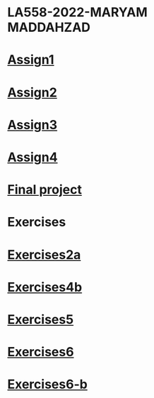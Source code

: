 # LA558-2022-MARYAM MADDAHZAD

# [Assign1](https://github.com/maddah7452/LA558-2022-MARYAM/blob/main/Assignments/Assignment_1/Pdf/assignment_Maryam.html)
# [Assign2](https://github.com/maddah7452/LA558-2022-MARYAM/blob/main/Assignments/Assignment_2/Map2/Map2_iowaWaterFacility.html)
# [Assign3](https://public.tableau.com/app/profile/seyedehmaryam.maddahzad/viz/LA558_Assignment_Maryam/Dashboard2)
# [Assign4](https://public.tableau.com/app/profile/seyedehmaryam.maddahzad/viz/Assignment4-ArrivalFlightstoDSMAirport/Dashboard1)
# [Final project](https://public.tableau.com/app/profile/seyedehmaryam.maddahzad/viz/FinalProject-LA558-MaryamMaddahzad-StudyoncorrelationbetweensafetyandurbanforminChicago/Story1)
# Exercises
# [Exercises2a](https://github.com/maddah7452/LA558-2022-MARYAM/blob/main/GIS/WEEK_5/ex2a.html)
# [Exercises4b](https://github.com/maddah7452/LA558-2022-MARYAM/blob/main/Assignments/exercise4b/exercise4b-line.html)
# [Exercises5](https://github.com/maddah7452/LA558-2022-MARYAM/blob/main/Assignments/exce6-b/with%20water%20facility%20final/Iowa.geojson)
# [Exercises6](https://github.com/maddah7452/LA558-2022-MARYAM/blob/main/Assignments/exce6/iowa-Water%20Facility.geojson)
# [Exercises6-b](https://github.com/maddah7452/LA558-2022-MARYAM/blob/main/Assignments/exce6-b/with%20water%20facility%20final/Iowa.geojson)



